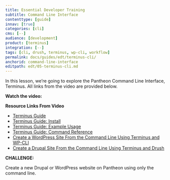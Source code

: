 ```yaml
---
title: Essential Developer Training
subtitle: Command Line Interface
contenttype: [guide]
innav: [true]
categories: [cli]
cms: [--]
audience: [development]
product: [terminus]
integration: [--]
tags: [cli, drush, terminus, wp-cli, workflow]
permalink: docs/guides/edt/terminus-cli/
anchorid: command-line-interface
editpath: edt/05-terminus-cli.md
---
```


In this lesson, we’re going to explore the Pantheon Command Line Interface, Terminus.
All links from the video are provided below.

**Watch the video:**

<Youtube src="zh-grS2YqdE" title="Essential Developer Training - Command Line Interface" />

**Resource Links From Video**

 - [Terminus Guide](/terminus)
 - [Terminus Guide: Install](/terminus/install)
 - [Terminus Guide: Example Usage](/terminus/examples)
 - [Terminus Guide: Command Reference](/terminus/commands)
 - [Create a WordPress Site From the Command Line Using Terminus and WP-CLI](/guides/wp-cli)
 - [Create a Drupal Site From the Command Line Using Terminus and Drush](/guides/drush/drupal-commandline)

**CHALLENGE:**

Create a new Drupal or WordPress website on Pantheon using only the command line.
